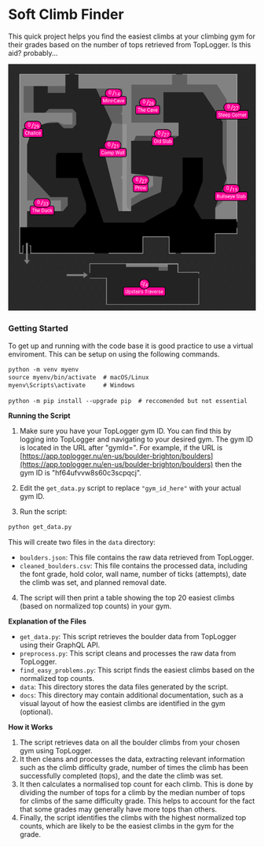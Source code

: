# Soft Climb Finder

This quick project helps you find the easiest climbs at your climbing gym for their grades based on the number of tops retrieved from TopLogger. Is this aid? probably...

![](docs/boulder_layout.png)

### Getting Started
To get up and running with the code base it is good practice to use a virtual enviroment. This can be setup on using the following commands.

```
python -m venv myenv
source myenv/bin/activate  # macOS/Linux
myenv\Scripts\activate     # Windows

python -m pip install --upgrade pip  # reccomended but not essential
```

**Running the Script**

1. Make sure you have your TopLogger gym ID. You can find this by logging into TopLogger and navigating to your desired gym. The gym ID is located in the URL after "gymId=". For example, if the URL is [https://app.toplogger.nu/en-us/boulder-brighton/boulders](https://app.toplogger.nu/en-us/boulder-brighton/boulders) then the gym ID is "hf64ufvvw8s60c3scpqcj".

2. Edit the `get_data.py` script to replace `"gym_id_here"` with your actual gym ID.

3. Run the script:

```bash
python get_data.py
```

This will create two files in the `data` directory:

* `boulders.json`: This file contains the raw data retrieved from TopLogger.
* `cleaned_boulders.csv`: This file contains the processed data, including the font grade, hold color, wall name, number of ticks (attempts), date the climb was set, and planned removal date.

4. The script will then print a table showing the top 20 easiest climbs (based on normalized top counts) in your gym.


**Explanation of the Files**

* `get_data.py`: This script retrieves the boulder data from TopLogger using their GraphQL API.
* `preprocess.py`: This script cleans and processes the raw data from TopLogger.
* `find_easy_problems.py`: This script finds the easiest climbs based on the normalized top counts.
* `data`: This directory stores the data files generated by the script.
* `docs`: This directory may contain additional documentation, such as a visual layout of how the easiest climbs are identified in the gym (optional).


**How it Works**

1. The script retrieves data on all the boulder climbs from your chosen gym using TopLogger.
2. It then cleans and processes the data, extracting relevant information such as the climb difficulty grade, number of times the climb has been successfully completed (tops), and the date the climb was set.
3. It then calculates a normalised top count for each climb. This is done by dividing the number of tops for a climb by the median number of tops for climbs of the same difficulty grade. This helps to account for the fact that some grades may generally have more tops than others.
4. Finally, the script identifies the climbs with the highest normalized top counts, which are likely to be the easiest climbs in the gym for the grade.
